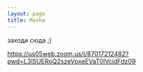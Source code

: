 ```yaml
---
layout: page
title: Masha
---
```


заходи сюда ;)

https://us05web.zoom.us/j/87017212482?pwd=L3lSUERoQ2szeVpxeEVaT0lVcjdFdz09

